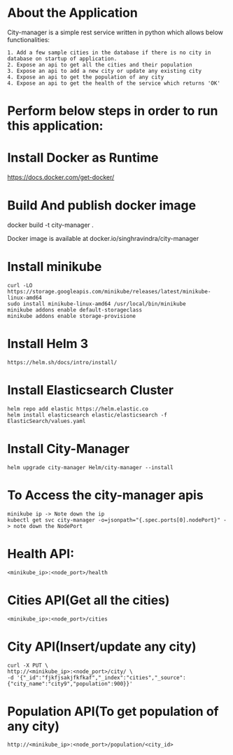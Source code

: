 About the Application
====
City-manager is a simple rest service written in python which allows below functionalities:

    1. Add a few sample cities in the database if there is no city in database on startup of application.
    2. Expose an api to get all the cities and their population
    3. Expose an api to add a new city or update any existing city 
    4. Expose an api to get the population of any city
    4. Expose an api to get the health of the service which returns 'OK'

Perform below steps in order to run this application:
====


Install Docker as Runtime 
=====
https://docs.docker.com/get-docker/

Build And publish docker image
=====
docker build -t city-manager .

Docker image is available at docker.io/singhravindra/city-manager



Install minikube
=====

    curl -LO https://storage.googleapis.com/minikube/releases/latest/minikube-linux-amd64
    sudo install minikube-linux-amd64 /usr/local/bin/minikube
    minikube addons enable default-storageclass
    minikube addons enable storage-provisione


Install Helm 3
=====
    https://helm.sh/docs/intro/install/

Install Elasticsearch Cluster
=====
    helm repo add elastic https://helm.elastic.co
    helm install elasticsearch elastic/elasticsearch -f ElasticSearch/values.yaml

Install City-Manager 
=====
    helm upgrade city-manager Helm/city-manager --install

To Access the city-manager apis
=====

    minikube ip -> Note down the ip
    kubectl get svc city-manager -o=jsonpath="{.spec.ports[0].nodePort}" -> note down the NodePort

Health API:
=
    <minikube_ip>:<node_port>/health

Cities API(Get all the cities)
=====
    <minikube_ip>:<node_port>/cities

City API(Insert/update any city)
=====

    curl -X PUT \
    http://<minikube_ip>:<node_port>/city/ \
    -d '{"_id":"fjkfjsakjfkfkaf","_index":"cities","_source":{"city_name":"city9","population":900}}'

Population API(To get population of any city)
=====
    http://<minikube_ip>:<node_port>/population/<city_id>


